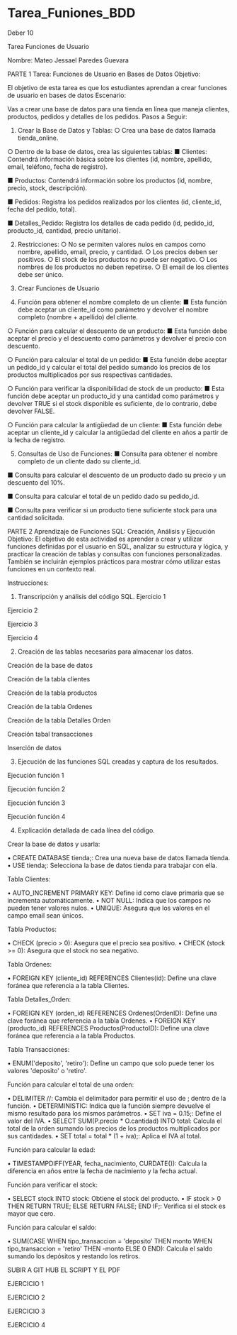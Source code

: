 # Tarea_Funiones_BDD
Deber 10


Tarea Funciones de Usuario

Nombre: Mateo Jessael Paredes Guevara

PARTE 1 
Tarea: Funciones de Usuario en Bases de Datos
Objetivo:

El objetivo de esta tarea es que los estudiantes aprendan a crear funciones de usuario en bases de datos
Escenario:

Vas a crear una base de datos para una tienda en línea que maneja clientes, productos, pedidos y detalles de los pedidos.
Pasos a Seguir:

1.	Crear la Base de Datos y Tablas:
○	Crea una base de datos llamada tienda_online.
 
○	Dentro de la base de datos, crea las siguientes tablas:
■	Clientes: Contendrá información básica sobre los clientes (id, nombre, apellido, email, teléfono, fecha de registro).
 
■	Productos: Contendrá información sobre los productos (id, nombre, precio, stock, descripción).
 
■	Pedidos: Registra los pedidos realizados por los clientes (id, cliente_id, fecha del pedido, total).
 
■	Detalles_Pedido: Registra los detalles de cada pedido (id, pedido_id, producto_id, cantidad, precio unitario).
 
2.	Restricciones:
○	No se permiten valores nulos en campos como nombre, apellido, email, precio, y cantidad.
○	Los precios deben ser positivos.
○	El stock de los productos no puede ser negativo.
○	Los nombres de los productos no deben repetirse.
○	El email de los clientes debe ser único.
 
 
 
3.	Crear Funciones de Usuario
4.	Función para obtener el nombre completo de un cliente:
■	Esta función debe aceptar un cliente_id como parámetro y devolver el nombre completo (nombre + apellido) del cliente.
 
○	Función para calcular el descuento de un producto:
■	Esta función debe aceptar el precio y el descuento como parámetros y devolver el precio con descuento.
 
○	Función para calcular el total de un pedido:
■	Esta función debe aceptar un pedido_id y calcular el total del pedido sumando los precios de los productos multiplicados por sus respectivas cantidades.
 
○	Función para verificar la disponibilidad de stock de un producto:
■	Esta función debe aceptar un producto_id y una cantidad como parámetros y devolver TRUE si el stock disponible es suficiente, de lo contrario, debe devolver FALSE.
 
○	Función para calcular la antigüedad de un cliente:
■	Esta función debe aceptar un cliente_id y calcular la antigüedad del cliente en años a partir de la fecha de registro.
 
5.	Consultas de Uso de Funciones:
■	Consulta para obtener el nombre completo de un cliente dado su
cliente_id.
 

■	Consulta para calcular el descuento de un producto dado su precio y un descuento del 10%.
 
■	Consulta para calcular el total de un pedido dado su pedido_id.
 
■	Consulta para verificar si un producto tiene suficiente stock para una cantidad solicitada.
 
PARTE 2
Aprendizaje de Funciones SQL: Creación, Análisis y Ejecución
Objetivo:
El objetivo de esta actividad es aprender a crear y utilizar funciones definidas por el usuario en SQL, analizar su estructura y lógica, y practicar la creación de tablas y consultas con funciones personalizadas. También se incluirán ejemplos prácticos para mostrar cómo utilizar estas funciones en un contexto real.

Instrucciones:
1.	Transcripción y análisis del código SQL.
Ejercicio 1
 


Ejercicio 2
 
Ejercicio 3
 


Ejercicio 4
 
2.	Creación de las tablas necesarias para almacenar los datos.

Creación de la base de datos
 
Creación de la tabla clientes
 



Creación de la tabla productos
 
Creación de la tabla Ordenes
 
Creación de la tabla Detalles Orden
 
Creación tabal transacciones
 










Inserción de datos

 
 
3.	Ejecución de las funciones SQL creadas y captura de los resultados.

Ejecución función 1

 









Ejecución función 2
 
Ejecución función 3
 
Ejecución función 4
 

4.	Explicación detallada de cada línea del código.

Crear la base de datos y usarla:

 


•	CREATE DATABASE tienda;: Crea una nueva base de datos llamada tienda.
•	USE tienda;: Selecciona la base de datos tienda para trabajar con ella.






Tabla Clientes:

 

•	AUTO_INCREMENT PRIMARY KEY: Define id como clave primaria que se incrementa automáticamente.
•	NOT NULL: Indica que los campos no pueden tener valores nulos.
•	UNIQUE: Asegura que los valores en el campo email sean únicos.

Tabla Productos:

 


•	CHECK (precio > 0): Asegura que el precio sea positivo.
•	CHECK (stock >= 0): Asegura que el stock no sea negativo.


Tabla Ordenes:
 



•	FOREIGN KEY (cliente_id) REFERENCES Clientes(id): Define una clave foránea que referencia a la tabla Clientes.

Tabla Detalles_Orden:

 

•	FOREIGN KEY (orden_id) REFERENCES Ordenes(OrdenID): Define una clave foránea que referencia a la tabla Ordenes.
•	FOREIGN KEY (producto_id) REFERENCES Productos(ProductoID): Define una clave foránea que referencia a la tabla Productos.


Tabla Transacciones:

 

•	ENUM('deposito', 'retiro'): Define un campo que solo puede tener los valores 'deposito' o 'retiro'.















Función para calcular el total de una orden:

 

•	DELIMITER //: Cambia el delimitador para permitir el uso de ; dentro de la función.
•	DETERMINISTIC: Indica que la función siempre devuelve el mismo resultado para los mismos parámetros.
•	SET iva = 0.15;: Define el valor del IVA.
•	SELECT SUM(P.precio * O.cantidad) INTO total: Calcula el total de la orden sumando los precios de los productos multiplicados por sus cantidades.
•	SET total = total * (1 + iva);: Aplica el IVA al total.

Función para calcular la edad:

 

•	TIMESTAMPDIFF(YEAR, fecha_nacimiento, CURDATE()): Calcula la diferencia en años entre la fecha de nacimiento y la fecha actual.


Función para verificar el stock:

 


•	SELECT stock INTO stock: Obtiene el stock del producto.
•	IF stock > 0 THEN RETURN TRUE; ELSE RETURN FALSE; END IF;: Verifica si el stock es mayor que cero.

Función para calcular el saldo:

 

•	SUM(CASE WHEN tipo_transaccion = 'deposito' THEN monto WHEN tipo_transaccion = 'retiro' THEN -monto ELSE 0 END): Calcula el saldo sumando los depósitos y restando los retiros.


SUBIR A GIT HUB EL SCRIPT Y EL PDF


EJERCICIO 1

EJERCICIO 2
 

EJERCICIO 3









EJERCICIO 4
 

 
